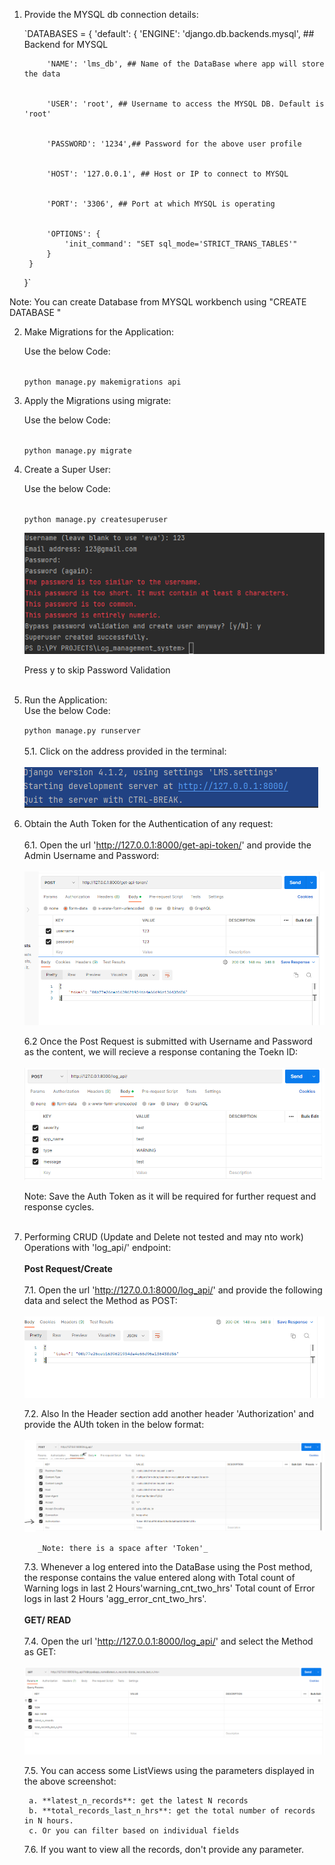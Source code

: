 1. Provide the MYSQL db connection details:


    `DATABASES = {
        'default': {
            'ENGINE': 'django.db.backends.mysql', ## Backend for MYSQL
    
            'NAME': 'lms_db', ## Name of the DataBase where app will store the data
    
    
            'USER': 'root', ## Username to access the MYSQL DB. Default is 'root'
    
    
            'PASSWORD': '1234',## Password for the above user profile
    
    
            'HOST': '127.0.0.1', ## Host or IP to connect to MYSQL
    
    
            'PORT': '3306', ## Port at which MYSQL is operating
    
    
            'OPTIONS': {
                'init_command': "SET sql_mode='STRICT_TRANS_TABLES'"
            }
        }
    }`

Note: You can create Database from MYSQL workbench using "CREATE DATABASE <name of the DataBase>"


2. Make Migrations for the Application:

    Use the below Code:<br><br>

    `python manage.py makemigrations api`

3. Apply the Migrations using migrate:

    Use the below Code:<br><br>

    `python manage.py migrate`

4. Create a Super User:
    
    Use the below Code:<br><br>
    
    `python manage.py createsuperuser`
    
    <img src="misc/img.png">
    
    Press y to skip Password Validation<br><br>
    
5. Run the Application:<br>
    Use the below Code:
    
    `python manage.py runserver`
    <br><br>
    5.1. Click on the address provided in the terminal:
      <br><br>
        <img src="misc/Capture.PNG">

6. Obtain the Auth Token for the Authentication of any request:<br><br>
    6.1. Open the url 'http://127.0.0.1:8000/get-api-token/' and provide the Admin Username and Password:<br><br>
            <img src="misc/get_token_page.PNG">
        
    6.2 Once the Post Request is submitted with Username and Password as the content, we will recieve a response contaning the Toekn ID:
            <br><br><img src="misc/post_api.PNG">
        
    Note: Save the Auth Token as it will be required for further request and response cycles.<br><br>
    
7. Performing CRUD (Update and Delete not tested and may nto work) Operations with 'log_api/' endpoint:
    <br><br>
    **Post Request/Create**
    <br><br>
    7.1. Open the url 'http://127.0.0.1:8000/log_api/' and provide the following data and select the Method as POST:
                <br><br><img src="misc/token.PNG">
        
    7.2. Also In the Header section add another header 'Authorization' and provide the AUth token in the below format:
            <br><br><img src="misc/post_token_auth.PNG">
          
          _Note: there is a space after 'Token'_
          
    7.3. Whenever a log entered into the DataBase using the Post method, the response contains the value entered along with Total count of Warning logs in last 2 Hours'warning_cnt_two_hrs'
    Total count of Error logs in last 2 Hours 'agg_error_cnt_two_hrs'.
        <br>  
    **GET/ READ**
    <br><br>
    7.4. Open the url 'http://127.0.0.1:8000/log_api/' and select the Method as GET:<br><br>
    <img src="misc/filter.PNG">
            
    7.5. You can access some ListViews using the parameters displayed in the above screenshot:
        
        a. **latest_n_records**: get the latest N records 
        b. **total_records_last_n_hrs**: get the total number of records in N hours.
        c. Or you can filter based on individual fields
        
    7.6. If you want to view all the records, don't provide any parameter.
    
    
    
    
    
            
    
    
    
    
    
    
